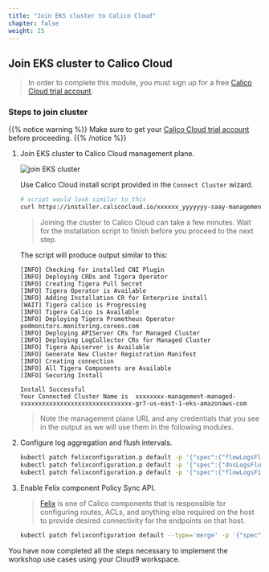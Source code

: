 ```yaml
---
title: "Join EKS cluster to Calico Cloud"
chapter: false
weight: 25
---
```


## Join EKS cluster to Calico Cloud

>In order to complete this module, you must sign up for a free [Calico Cloud trial account](https://www.calicocloud.io).

### Steps to join cluster

{{% notice warning %}}
Make sure to get your [Calico Cloud trial account](https://www.calicocloud.io) before proceeding.
{{% /notice %}}

1. Join EKS cluster to Calico Cloud management plane.

    ![join EKS cluster](/images/join-eks-cluster.png)

    Use Calico Cloud install script provided in the `Connect Cluster` wizard.

    ```bash
    # script would look similar to this
    curl https://installer.calicocloud.io/xxxxxx_yyyyyyy-saay-management_install.sh | bash
    ```

    >Joining the cluster to Calico Cloud can take a few minutes. Wait for the installation script to finish before you proceed to the next step.

    The script will produce output similar to this:

    ```text
    [INFO] Checking for installed CNI Plugin
    [INFO] Deploying CRDs and Tigera Operator
    [INFO] Creating Tigera Pull Secret
    [INFO] Tigera Operator is Available
    [INFO] Adding Installation CR for Enterprise install
    [WAIT] Tigera calico is Progressing
    [INFO] Tigera Calico is Available
    [INFO] Deploying Tigera Prometheus Operator
    podmonitors.monitoring.coreos.com
    [INFO] Deploying APIServer CRs for Managed Cluster
    [INFO] Deploying LogCollector CRs for Managed Cluster
    [INFO] Tigera Apiserver is Available
    [INFO] Generate New Cluster Registration Manifest
    [INFO] Creating connection
    [INFO] All Tigera Components are Available
    [INFO] Securing Install

    Install Successful
    Your Connected Cluster Name is  xxxxxxxx-management-managed-xxxxxxxxxxxxxxxxxxxxxxxxxxxxxxx-gr7-us-east-1-eks-amazonaws-com
    ```

    >Note the management plane URL and any credentials that you see in the output as we will use them in the following modules.

2. Configure log aggregation and flush intervals.

    ```bash
    kubectl patch felixconfiguration.p default -p '{"spec":{"flowLogsFlushInterval":"10s"}}'
    kubectl patch felixconfiguration.p default -p '{"spec":{"dnsLogsFlushInterval":"10s"}}'
    kubectl patch felixconfiguration.p default -p '{"spec":{"flowLogsFileAggregationKindForAllowed":1}}'
    ```

3. Enable Felix component Policy Sync API.

    >[Felix](https://docs.tigera.io/reference/architecture/overview#felix) is one of Calico components that is responsible for configuring routes, ACLs, and anything else required on the host to provide desired connectivity for the endpoints on that host.

    ```bash
    kubectl patch felixconfiguration default --type='merge' -p '{"spec":{"policySyncPathPrefix":"/var/run/nodeagent"}}'
    ```

You have now completed all the steps necessary to implement the workshop use cases using your Cloud9 workspace.
